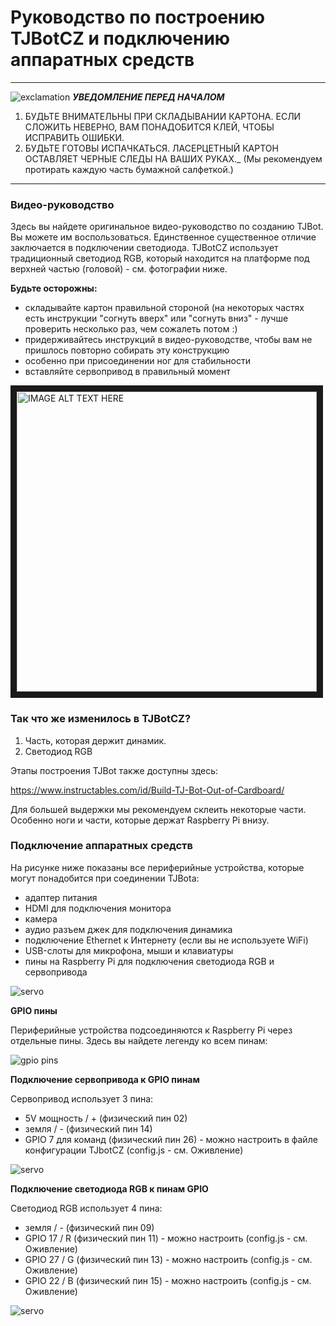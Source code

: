 # Руководство по построению TJBotCZ и подключению аппаратных средств

---
![exclamation](https://raw.githubusercontent.com/tjbotcz/manuals/master/images/exclamation.png) _**УВЕДОМЛЕНИЕ ПЕРЕД НАЧАЛОМ**_ 

 1. БУДЬТЕ ВНИМАТЕЛЬНЫ ПРИ СКЛАДЫВАНИИ КАРТОНА. ЕСЛИ СЛОЖИТЬ НЕВЕРНО, ВАМ ПОНАДОБИТСЯ КЛЕЙ, ЧТОБЫ ИСПРАВИТЬ ОШИБКИ.
 2. БУДЬТЕ ГОТОВЫ ИСПАЧКАТЬСЯ. ЛАСЕРЦЕТНЫЙ КАРТОН ОСТАВЛЯЕТ ЧЕРНЫЕ СЛЕДЫ НА ВАШИХ РУКАХ._
(Мы рекомендуем протирать каждую часть бумажной салфеткой.)

---

### Видео-руководство

Здесь вы найдете оригинальное видео-руководство по созданию TJBot. Вы можете им воспользоваться. Единственное существенное отличие заключается в подключении светодиода. TJBotCZ использует традиционный светодиод RGB, который находится на платформе под верхней частью (головой) - см. фотографии ниже. 

**Будьте осторожны:**
 * складывайте картон правильной стороной (на некоторых частях есть инструкции "согнуть вверх" или "согнуть вниз" - лучше проверить несколько раз, чем сожалеть потом :)
 * придерживайтесь инструкций в видео-руководстве, чтобы вам не пришлось повторно собирать эту конструкцию
 * особенно при присоединении ног для стабильности
 * вставляйте сервопривод в правильный момент


<a href="http://www.youtube.com/watch?feature=player_embedded&v=bLt3Cf2Ui3o" target="_blank"><img src="http://img.youtube.com/vi/bLt3Cf2Ui3o/0.jpg" alt="IMAGE ALT TEXT HERE" width="480" border="10" /></a>

### Так что же изменилось в TJBotCZ?

1. Часть, которая держит динамик.
2. Светодиод RGB

Этапы построения TJBot также доступны здесь: 

https://www.instructables.com/id/Build-TJ-Bot-Out-of-Cardboard/

Для большей выдержки мы рекомендуем склеить некоторые части. Особенно ноги и части, которые держат Raspberry Pi внизу. 

### Подключение аппаратных средств

На рисунке ниже показаны все периферийные устройства, которые могут понадобится при соединении TJBota:
* адаптер питания
* HDMI для подключения монитора
* камера
* аудио разъем джек для подключения динамика
* подключение Ethernet к Интернету (если вы не используете WiFi)
* USB-слоты для микрофона, мыши и клавиатуры
* пины на Raspberry Pi для подключения светодиода RGB и сервопривода

![servo](https://raw.githubusercontent.com/tjbotcz/manuals/master/images/rpi-connect.jpg)


**GPIO пины**

Периферийные устройства подсоединяются к Raspberry Pi через отдельные пины. Здесь вы найдете легенду ко всем пинам:


![gpio pins](https://raw.githubusercontent.com/tjbotcz/manuals/master/images/rpi_pins.png)

**Подключение сервопривода к GPIO пинам**

Сервопривод использует 3 пина:

* 5V мощность / + (физический пин 02)
* земля / - (физический пин 14)
* GPIO 7 для команд (физический пин 26) - можно настроить в файле конфигурации TJbotCZ (config.js - см. Оживление)


![servo](https://raw.githubusercontent.com/tjbotcz/manuals/master/images/hw-servo.jpg)

**Подключение светодиода RGB к пинам GPIO**

Светодиод RGB использует 4 пина:
* земля  / - (физический пин 09)
* GPIO 17 / R (физический пин 11) - можно настроить (config.js - см. Оживление)
* GPIO 27 / G (физический пин 13) - можно настроить (config.js - см. Оживление)
* GPIO 22 / B (физический пин 15) - можно настроить (config.js - см. Оживление)

![servo](https://raw.githubusercontent.com/tjbotcz/manuals/master/images/hw-rgbled.jpg)
